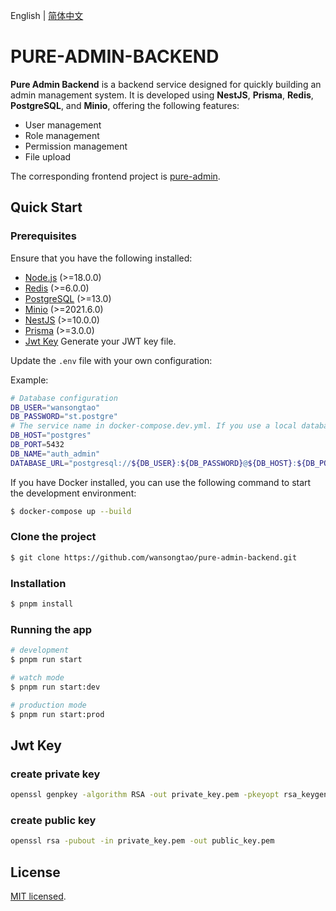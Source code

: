 English | [简体中文](/README.zh-CN.md)
# PURE-ADMIN-BACKEND

**Pure Admin Backend** is a backend service designed for quickly building an admin management system. It is developed using **NestJS**, **Prisma**, **Redis**, **PostgreSQL**, and **Minio**, offering the following features:

- User management
- Role management
- Permission management
- File upload

The corresponding frontend project is [pure-admin](https://github.com/wansongtao/pure-admin).

## Quick Start

### Prerequisites

Ensure that you have the following installed:

- [Node.js](https://nodejs.org/en/) (>=18.0.0)
- [Redis](https://redis.io/) (>=6.0.0)
- [PostgreSQL](https://www.postgresql.org/) (>=13.0)
- [Minio](https://min.io/) (>=2021.6.0)
- [NestJS](https://nestjs.com/) (>=10.0.0)
- [Prisma](https://www.prisma.io/) (>=3.0.0)
- [Jwt Key](#jwt-key) Generate your JWT key file.

Update the `.env` file with your own configuration:  

Example:
```bash
# Database configuration
DB_USER="wansongtao"
DB_PASSWORD="st.postgre"
# The service name in docker-compose.dev.yml. If you use a local database, you can use localhost.
DB_HOST="postgres"
DB_PORT=5432
DB_NAME="auth_admin"
DATABASE_URL="postgresql://${DB_USER}:${DB_PASSWORD}@${DB_HOST}:${DB_PORT}/${DB_NAME}?schema=public"
```

If you have Docker installed, you can use the following command to start the development environment:

```bash
$ docker-compose up --build
```

### Clone the project

```bash
$ git clone https://github.com/wansongtao/pure-admin-backend.git
```

### Installation

```bash
$ pnpm install
```

### Running the app

```bash
# development
$ pnpm run start

# watch mode
$ pnpm run start:dev

# production mode
$ pnpm run start:prod
```

## Jwt Key

### create private key

```bash
openssl genpkey -algorithm RSA -out private_key.pem -pkeyopt rsa_keygen_bits:2048
```

### create public key

```bash
openssl rsa -pubout -in private_key.pem -out public_key.pem
```

## License

[MIT licensed](LICENSE).


